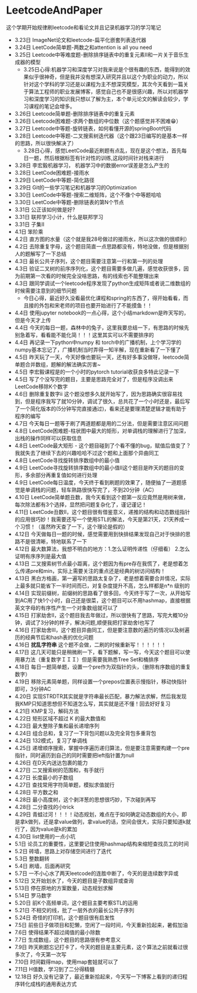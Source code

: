 # LeetcodeAndPaper
这个学期开始规律刷leetcode和看论文并且记录机器学习的学习笔记
* 3.23日 ImageNet论文和leetcode-扁平化嵌套列表迭代器
* 3.24日 LeetCode简单题-两数之和attention is all you need
* 3.25日 Leetcode中等难度题-删除排序链表中的重复元素II和一片关于音乐生成器的模型
  * 3.25日心得:机器学习和深度学习对我来说是个很有趣的东西，能得到的效果似乎很神奇，但是我并没有想深入研究并且以这个为职业的动力，所以针对这个学科的学习还是以课程为主不想深究模型，其次今天看到一篇关于算法工程师的职业发展博客，感觉自己也不是很感兴趣，所以对机器学习和深度学习的知识我只想以了解为主，本个单元论文的解读会较少，学习课程的笔记会增多。
* 3.26日 Leetcode简单题-删除排序链表中的重复元素
* 3.26日 Leetcode困难题-求两个数组的中位数（这个题感觉并不困难😁）
* 3.27日 Leetcode中等题-旋转链表，如何看懂开源的springBoot代码
* 3.28日 Leetcode中等题-二叉搜索树迭代器（这个跟23日编写的是基本一样的思路，所以很快解决了）
  * 3.28日心得，感觉LeetCode最近刷题有点乱，现在是这个想法，首先每日一题，然后根据标签有针对性的训练,这段时间针对栈来进行
* 3.28日 李宏毅机器学习， 机器学习中的数据error误差是怎么产生的
* 3.28日 LeetCode困难题-接雨水
* 3.29日 LeetCode中等题-简化路径
* 3.29日 Git的一些学习笔记和机器学习的Optimization
* 3.30日 LeetCode中等题-搜索二维矩阵，这个不像个中等题哈哈
* 3.30日 LeetCode中等题-删除链表的第N个节点
* 3.31日 公正该如何做是好?
* 3.31日 联邦学习小计，什么是联邦学习
* 3.31日 子集II
* 4.1日 笨阶乘
* 4.2日 直方图的水量（这个就是我28号做过的接雨水，所以这次做的很顺利）
* 4.2日 去除重复字母，这个题目简直一点思路都没有，特地没做，但是根据别人的题解写了一下总结
* 4.3日 最长公共子序列，这个题目需要注意第一行和第一列的处理
* 4.3日 验证二叉树的前序序列化，这个题目需要多做几遍，感觉收获很多，因为前期第一次看的时候完全没啥思路，有的线索也不能整理出来
* 4.3日 跟同学调试一个leetcode程序发现了python生成矩阵或者说二维数组的时候需要注意到的细节问题
  * 今日心得，最近好久没看最优化课程和spring的东西了，得开始看看，而且接的外包和宋老师的项目也要开始进行了不能摸鱼！！
* 4.4日 使用jupyter notebook的一点心得，这个小结markdown是昨天写的，但是今天才上传
* 4.4日 今天的每日一题，森林中的兔子，这里我要总结一下，有思路的时候先别急着写，看看能不能化简！！！这里其实可以不需要排序的
* 4.4日 再记录一下python中numpy 和 torch中的广播机制，上个学习学的numpy基本忘记了，广播机制当时弄得一知半解，现在重新看了一下懂了
* 4.5日 昨天玩了一天，今天好像也要玩一天，还有好多事没做呀，leetcode简单题合并数组，题解的解法确实厉害~
* 4.5日 李宏毅课程是的一个小时的pytorch tutorial收获良多特此记录一下
* 4.5日 写了个没写完的题目，主要是思路完全对了，但是程序没调出来LeetCode移除K个数字
* 4.6日 删除重复数字ii 这个题没想多久就开始写了，因为思路确实很容易找到，但是程序我写了就10分钟，调试了很久，总共花了一个小时还是，最后写了一个简化版本的(5分钟写完直接通过)，看来还是要理清楚逻辑才能有助于程序的编写
* 4.7日 今天每日一题等于刷了两道题都是用的二分法，但是需要注意区间问题
* 4.8日 LeetCode困难题-柱状图中最大的矩形，对单调栈的理解进行了加深，出栈的操作同样可以获取信息
* 4.8日 LeetCode最大矩形 - 这个题目碰到了个看不懂的bug，赋值后值变了？我就失去了继续下去的兴趣哈哈不过这个题和上面那个异曲同工
* 4.8日 LeetCode寻找旋转排序数组中的最小值
* 4.9日 LeetCode寻找旋转排序数组中的最小值II这个题目是昨天的题目的变形，多余部分再重复值如何进行处理
* 4.9日 LeetCode每日温度，今天终于看到刷题的效果了，随便抽了一道题感觉是单调栈的问题，轻车熟路很快写完了，不到20分钟（AC）
* 4.10日 LeetCode简单题丑数，我今天看到这个题第一反应竟然是用树来做，每次除法都有3个选择，显然把问题复杂化了，谨记谨记！
* 4.11日 LeetCode丑数II，这个题目很有借鉴意义，递推的结构和动态数组指针的应用很巧妙！我需要还写一个使用STL的解法，今天是第21天，21天养成一个习惯！（虽然昨天查了一下，这个理论是假的）
* 4.12日 今天做每日一题的时候，感觉需要用到快排结果发现自己对于快排的思路不是很清晰，特地联系了一下
* 4.12日 最大数算法，我想不明白的地方：1.怎么证明传递性（仔细看） 2.怎么证明有序序列是最大值
* 4.13日 二叉搜索树节点最小距离，这个题因为有pre存在我慌了，老是想着怎么传递pre和min，实际上需要关注的重点还是经典的树访问结构！
* 4.13日 黑白方格画，第一遍写的思路太复杂了，老是想着需要合并情况，实际上最多就只能省下一半时间而已，对复杂度提升不高，怎么样都是n\*n 级别的
* 4.14日 实现前缀树，前缀树的思路看了很多回，今天终于写了一次，从开始写 到AC用了快1个小时，自己还是很菜，这个题目可以不用hashmap，直接根据英文字母的有序性产生一个对象数组就可以了
* 4.15日 打家劫舍II，这个题目我去年做过，所以很快有了思路，写完大概10分钟，调试了3分钟的样子，解决问题,顺便我把打家劫舍I也写了
* 4.16日 打家劫舍III，这个题目异曲同工，但是要注意数的遍历的情况以及树遍历的经典节后和hash表的优化问题
* 4.16日 **扰乱字符串** 这个题不会做，二刷的时候重新写！！！！！！
* 4.17日 这几天可能只是稍微刷一下，看下题解，写一写，今天这个题目可以使用暴力法（重复数字ＩＩＩ）但是需要我熟悉Tree Set和桶排序
* 4.18日 每日一题简单题，设置一个pre作为双指针的头，（删除有序数组的重复数字）
* 4.19日 移除元素简单题，同样设置一个prepos位置表示慢指针，移动快指针即可，3分钟AC
* 4.20日 实现STRDTR其实就是字符串最长匹配，暴力解法求解，然后我发现我KMP只知道思想但不知道怎么写，其实就是还不懂！回去好好复习
* 4.21日 KMP复习，解码方法
* 4.22日 矩形区域不超过 K 的最大数值和  
* 4.23日 最大整除子集和最长递增序列
* 4.24日 组合总和，复习了一下背包问题以及完全背包多重背包
* 4.24日 132模式，复习了单调栈
* 4.25日 递增顺序搜索，掌握中序遍历递归算法，但是要注意需要构建一个pre指针，同时遍历到自己的同时需要把left指针置为null
* 4.26日 在D天内送达包裹的能力
* 4.27日 二叉搜索树的范围和，有手就行
* 4.27日 长度最小的子数组
* 4.27日 查找常用字符简单题，模拟求值就行
* 4.28日 平方数之和
* 4.28日 最小高度树，这个剥洋葱的思想很巧妙，下次碰到再写
* 4.28日 二分查找的小trick
* 4.29日 青蛙过河！！！！动态规划，难点在于如何确定动态数组的大小，即是拿k做列，还是拿value做列，拿value的话，空间会很大，实际只要知道k就行了，因为value是k的累加
* 4.30日 list使用的一点小坑
* 5.1日 论员工的重要性，这里要记住使用hashmap结构来缩短查找员工的时间
* 5.2日 砖墙，思路上对存储空间进行了迭代
* 5.3日 整数翻转
* 5.4日 刷墙，后面再研究
* 5.7日 一不小心水了两天leetcode的连胜中断了，今天的是连续数字异或
* 5.12日 又开始划水了，今天的题目是子数组异或查询
* 5.13日 停在原地的方案数量，动态规划求解
* 5.14日 罗马数字
* 5.20日 前K个高频单词，这个题目主要考察STL的运用
* 5.21日 不相交的线，批了一层外衣的最长公共子序列
* 5.24日 奇怪的打印机，这个题目很有启发性
* 7.5日 前些日子做项目和犯懒，空闲了一段时间，今天重新捡起来，暑假加油
* 7.6日 使得结果不超过阈值的最小除数
* 7.7日 生成数组，这个题目的思路很有参考意义
* 7.9日 昨天刷题忘记打卡了，今天的题目是主要元素，这个算法之前就看过很多次了，今天第一次写
* 7.10日 时间戳得map，使用map套娃就可以了
* 7.11日 H值数，学习到了二分得精髓
* 12.18日 好久没有记录了，最近重新拾起来，今天写一下博客上看到的递归程序转化成栈的通用表达方式
